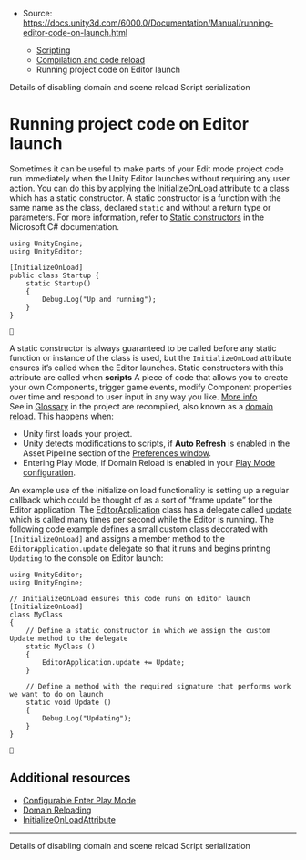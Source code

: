 * Source: https://docs.unity3d.com/6000.0/Documentation/Manual/running-editor-code-on-launch.html

  * [Scripting](https://docs.unity3d.com/6000.0/Documentation/Manual/scripting.html)
  * [Compilation and code reload ](https://docs.unity3d.com/6000.0/Documentation/Manual/compilation-and-code-reload.html)
  * Running project code on Editor launch


[](https://docs.unity3d.com/6000.0/Documentation/Manual/configurable-enter-play-mode-details.html)
Details of disabling domain and scene reload
[](https://docs.unity3d.com/6000.0/Documentation/Manual/script-serialization.html)
Script serialization
# Running project code on Editor launch
Sometimes it can be useful to make parts of your Edit mode project code run immediately when the Unity Editor launches without requiring any user action. You can do this by applying the [InitializeOnLoad](https://docs.unity3d.com/6000.0/Documentation/ScriptReference/InitializeOnLoadAttribute.html) attribute to a class which has a static constructor. A static constructor is a function with the same name as the class, declared `static` and without a return type or parameters. For more information, refer to [Static constructors](https://learn.microsoft.com/en-us/dotnet/csharp/programming-guide/classes-and-structs/static-constructors) in the Microsoft C# documentation.
```
using UnityEngine;
using UnityEditor;

[InitializeOnLoad]
public class Startup {
    static Startup()
    {
        Debug.Log("Up and running");
    }
}


```

A static constructor is always guaranteed to be called before any static function or instance of the class is used, but the `InitializeOnLoad` attribute ensures it’s called when the Editor launches. Static constructors with this attribute are called when **scripts** A piece of code that allows you to create your own Components, trigger game events, modify Component properties over time and respond to user input in any way you like. [More info](https://docs.unity3d.com/6000.0/Documentation/Manual/creating-scripts.html)  
See in [Glossary](https://docs.unity3d.com/6000.0/Documentation/Manual/Glossary.html#Scripts) in the project are recompiled, also known as a [domain reload](https://docs.unity3d.com/6000.0/Documentation/Manual/domain-reloading.html). This happens when:
  * Unity first loads your project.
  * Unity detects modifications to scripts, if **Auto Refresh** is enabled in the Asset Pipeline section of the [Preferences window](https://docs.unity3d.com/6000.0/Documentation/Manual/Preferences.html).
  * Entering Play Mode, if Domain Reload is enabled in your [Play Mode configuration](https://docs.unity3d.com/6000.0/Documentation/Manual/configurable-enter-play-mode.html).


An example use of the initialize on load functionality is setting up a regular callback which could be thought of as a sort of “frame update” for the Editor application. The [EditorApplication](https://docs.unity3d.com/6000.0/Documentation/ScriptReference/EditorApplication.html) class has a delegate called [update](https://docs.unity3d.com/6000.0/Documentation/ScriptReference/EditorApplication-update.html) which is called many times per second while the Editor is running. The following code example defines a small custom class decorated with `[InitializeOnLoad]` and assigns a member method to the `EditorApplication.update` delegate so that it runs and begins printing `Updating` to the console on Editor launch:
```
using UnityEditor;
using UnityEngine;

// InitializeOnLoad ensures this code runs on Editor launch
[InitializeOnLoad]
class MyClass
{
    // Define a static constructor in which we assign the custom Update method to the delegate
    static MyClass ()
    {
        EditorApplication.update += Update;
    }

    // Define a method with the required signature that performs work we want to do on launch
    static void Update ()
    {
        Debug.Log("Updating");
    }
}


```

## Additional resources
  * [Configurable Enter Play Mode](https://docs.unity3d.com/6000.0/Documentation/Manual/configurable-enter-play-mode.html)
  * [Domain Reloading](https://docs.unity3d.com/6000.0/Documentation/Manual/domain-reloading.html)
  * [InitializeOnLoadAttribute](https://docs.unity3d.com/6000.0/Documentation/ScriptReference/InitializeOnLoadAttribute.html)


* * *
[](https://docs.unity3d.com/6000.0/Documentation/Manual/configurable-enter-play-mode-details.html)
Details of disabling domain and scene reload
[](https://docs.unity3d.com/6000.0/Documentation/Manual/script-serialization.html)
Script serialization
